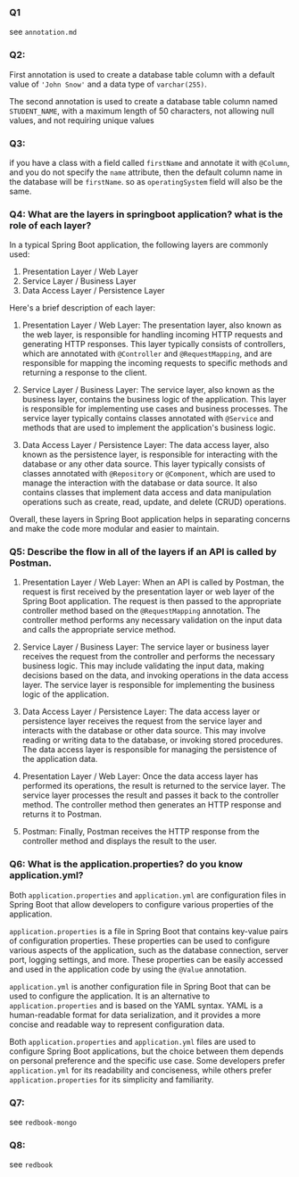 ### Q1
see `annotation.md`

### Q2:
First annotation is used to create a database table column with a default value of `'John Snow'` and a data type of `varchar(255)`.

The second annotation is used to create a database table column named `STUDENT_NAME`, with a maximum length of 50 characters, not allowing null values, and not requiring unique values

### Q3:
if you have a class with a field called `firstName` and annotate it with `@Column`, and you do not specify the `name` attribute, then the default column name in the database will be `firstName`. so as `operatingSystem` field will also be the same.

### Q4: What are the layers in springboot application? what is the role of each layer?

In a typical Spring Boot application, the following layers are commonly used:

1.  Presentation Layer / Web Layer
2.  Service Layer / Business Layer
3.  Data Access Layer / Persistence Layer

Here's a brief description of each layer:

1.  Presentation Layer / Web Layer: The presentation layer, also known as the web layer, is responsible for handling incoming HTTP requests and generating HTTP responses. This layer typically consists of controllers, which are annotated with `@Controller` and `@RequestMapping`, and are responsible for mapping the incoming requests to specific methods and returning a response to the client.

2.  Service Layer / Business Layer: The service layer, also known as the business layer, contains the business logic of the application. This layer is responsible for implementing use cases and business processes. The service layer typically contains classes annotated with `@Service` and methods that are used to implement the application's business logic.

3.  Data Access Layer / Persistence Layer: The data access layer, also known as the persistence layer, is responsible for interacting with the database or any other data source. This layer typically consists of classes annotated with `@Repository` or `@Component`, which are used to manage the interaction with the database or data source. It also contains classes that implement data access and data manipulation operations such as create, read, update, and delete (CRUD) operations.


Overall, these layers in Spring Boot application helps in separating concerns and make the code more modular and easier to maintain.


### Q5: Describe the flow in all of the layers if an API is called by Postman.

1.  Presentation Layer / Web Layer: When an API is called by Postman, the request is first received by the presentation layer or web layer of the Spring Boot application. The request is then passed to the appropriate controller method based on the `@RequestMapping` annotation. The controller method performs any necessary validation on the input data and calls the appropriate service method.

2.  Service Layer / Business Layer: The service layer or business layer receives the request from the controller and performs the necessary business logic. This may include validating the input data, making decisions based on the data, and invoking operations in the data access layer. The service layer is responsible for implementing the business logic of the application.

3.  Data Access Layer / Persistence Layer: The data access layer or persistence layer receives the request from the service layer and interacts with the database or other data source. This may involve reading or writing data to the database, or invoking stored procedures. The data access layer is responsible for managing the persistence of the application data.

4.  Presentation Layer / Web Layer: Once the data access layer has performed its operations, the result is returned to the service layer. The service layer processes the result and passes it back to the controller method. The controller method then generates an HTTP response and returns it to Postman.

5.  Postman: Finally, Postman receives the HTTP response from the controller method and displays the result to the user.

### Q6: What is the application.properties? do you know application.yml?

Both `application.properties` and `application.yml` are configuration files in Spring Boot that allow developers to configure various properties of the application.

`application.properties` is a file in Spring Boot that contains key-value pairs of configuration properties. These properties can be used to configure various aspects of the application, such as the database connection, server port, logging settings, and more. These properties can be easily accessed and used in the application code by using the `@Value` annotation.

`application.yml` is another configuration file in Spring Boot that can be used to configure the application. It is an alternative to `application.properties` and is based on the YAML syntax. YAML is a human-readable format for data serialization, and it provides a more concise and readable way to represent configuration data.

Both `application.properties` and `application.yml` files are used to configure Spring Boot applications, but the choice between them depends on personal preference and the specific use case. Some developers prefer `application.yml` for its readability and conciseness, while others prefer `application.properties` for its simplicity and familiarity.


### Q7:
see `redbook-mongo`


### Q8:
see `redbook`